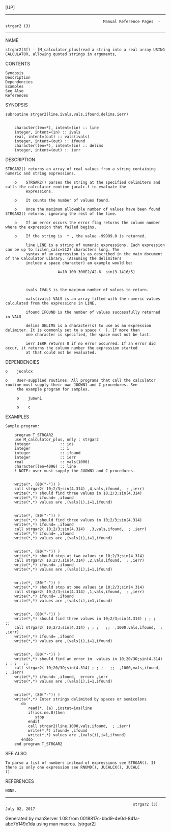 [UP]

-----------------------------------------------------------------------------------------------------------------------------------
                                               Manual Reference Pages  - strgar2 (3)
-----------------------------------------------------------------------------------------------------------------------------------
                                                                 
NAME

    strgar2(3f) - [M_calculator_plus]read a string into a real array USING CALCULATOR, allowing quoted strings in arguments,

CONTENTS

    Synopsis
    Description
    Dependencies
    Examples
    See Also
    References

SYNOPSIS

    subroutine strgar2(line,ivals,vals,ifound,delims,ierr)


        character(len=*), intent=(in) :: line
        integer, intent=(in) :: ivals
        real, intent=(out) :: vals(ivals)
        integer, intent=(out) :: ifound
        character(len=*), intent=(in) :: delims
        integer, intent=(out) :: ierr



DESCRIPTION

    STRGAR2() returns an array of real values from a string containing numeric and string expressions.

        o    STRGAR2() parses the string at the specified delimiters and calls the calculator routine jucalc.f to evaluate the
             expressions.

        o    It counts the number of values found.

        o    Once the maximum allowable number of values have been found STRGAR2() returns, ignoring the rest of the line.

        o    If an error occurs the error flag returns the column number where the expression that failed begins.

        o    If the string is  * , the value -99999.0 is returned.

             line LINE is a string of numeric expressions. Each expression can be up to (iclen_calc=512) characters long. The
             syntax of an expression is as described in the main document of the Calculator Library. (Assuming the delimiters
             include a space character) an example would be:

                           A=10 100 300E2/42.6  sin(3.1416/5) 



             ivals IVALS is the maximum number of values to return.

             vals(ivals) VALS is an array filled with the numeric values calculated from the expressions in LINE.

             ifound IFOUND is the number of values successfully returned in VALS

             delims DELIMS is a character(s) to use as an expression delimiter. It is commonly set to a space (  ). If more than
             one character is specified, the space must not be last.

             ierr IERR returns 0 if no error occurred. If an error did occur, it returns the column number the expression started
             at that could not be evaluated.

DEPENDENCIES

    o    jucalcx

    o    User-supplied routines: All programs that call the calculator routine must supply their own JUOWN1 and C procedures. See
         the example program for samples.

         o    juown1

         o    c

EXAMPLES

    Sample program:

        program T_STRGAR2
        use M_calculator_plus, only : strgar2
        integer             :: ios
        integer             :: i
        integer             :: ifound
        integer             :: ierr
        real                :: vals(1000)
        character(len=4096) :: line
        ! NOTE: user must supply the JUOWN1 and C procedures.


        write(*, (80("-")) )
        call strgar2( 10;2/3;sin(4.314) ,4,vals,ifound,  ; ,ierr)
        write(*,*) should find three values in 10;2/3;sin(4.314) 
        write(*,*) ifound= ,ifound
        write(*,*) values are ,(vals(i),i=1,ifound)


        write(*, (80("-")) )
        write(*,*) should find three values in 10;2/3;sin(4.314) 
        write(*,*) ifound= ,ifound
        call strgar2( 10;2/3;sin(4.314)  ,3,vals,ifound,  ; ,ierr)
        write(*,*) ifound= ,ifound
        write(*,*) values are ,(vals(i),i=1,ifound)


        write(*, (80("-")) )
        write(*,*) should stop at two values in 10;2/3;sin(4.314) 
        call strgar2( 10;2/3;sin(4.314) ,2,vals,ifound,  ; ,ierr)
        write(*,*) ifound= ,ifound
        write(*,*) values are ,(vals(i),i=1,ifound)


        write(*, (80("-")) )
        write(*,*) should stop at one values in 10;2/3;sin(4.314) 
        call strgar2( 10;2/3;sin(4.314) ,1,vals,ifound,  ; ,ierr)
        write(*,*) ifound= ,ifound
        write(*,*) values are ,(vals(i),i=1,ifound)


        write(*, (80("-")) )
        write(*,*) should find three values in 10;2/3;sin(4.314) ; ; ;   ;;  
        call strgar2( 10;2/3;sin(4.314) ; ; ;   ;;  ,1000,vals,ifound,  ; ,ierr)
        write(*,*) ifound= ,ifound
        write(*,*) values are ,(vals(i),i=1,ifound)


        write(*, (80("-")) )
        write(*,*) should find an error in  values in 10;20/3O;sin(4.314) ; ; ;   ;;  
        call strgar2( 10;20/3O;sin(4.314) ; ; ;   ;;  ,1000,vals,ifound,  ; ,ierr)
        write(*,*) ifound= ,ifound,  error= ,ierr
        write(*,*) values are ,(vals(i),i=1,ifound)


        write(*, (80("-")) )
        write(*,*) Enter strings delimited by spaces or semicolons 
           do
              read(*, (a) ,iostat=ios)line
              if(ios.ne.0)then
                 stop
              endif
              call strgar2(line,1000,vals,ifound,  ; ,ierr)
              write(*,*) ifound= ,ifound
              write(*,*) values are ,(vals(i),i=1,ifound)
           enddo
        end program T_STRGAR2



SEE ALSO

    To parse a list of numbers instead of expressions see STRGAR(). If there is only one expression see RNUM0(), JUCALCX(), JUCALC
    ().

REFERENCES

    NONE.

-----------------------------------------------------------------------------------------------------------------------------------

                                                            strgar2 (3)                                               July 02, 2017

Generated by manServer 1.08 from 0018817c-bbd9-4e0d-841a-abc7b149e1da using man macros.
                                                             [strgar2]
